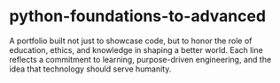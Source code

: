 # python-foundations-to-advanced
A portfolio built not just to showcase code, but to honor the role of education, ethics, and knowledge in shaping a better world. Each line reflects a commitment to learning, purpose-driven engineering, and the idea that technology should serve humanity.
